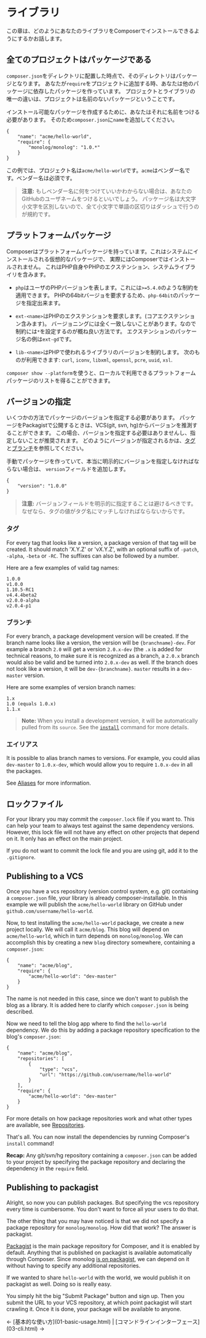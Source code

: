 # ライブラリ

この章は、どのようにあなたのライブラリをComposerでインストールできるようにするかお話します。

<!--
This chapter will tell you how to make your library installable through Composer.
-->

## 全てのプロジェクトはパッケージである

`composer.json`をディレクトリに配置した時点で、そのディレクトリはパッケージとなります。
あなたが`require`をプロジェクトに追加する時、あなたは他のパッケージに依存したパッケージを作っています。
プロジェクトとライブラリの唯一の違いは、プロジェクトは名前のないパッケージということです。

<!--
As soon as you have a `composer.json` in a directory, that directory is a
package. When you add a `require` to a project, you are making a package that
depends on other packages. The only difference between your project and
libraries is that your project is a package without a name.
-->

インストール可能なパッケージを作成するために、あなたはそれに名前をつける必要があります。
そのため`composer.json`に`name`を追加してください。

<!--
In order to make that package installable you need to give it a name. You do
this by adding a `name` to `composer.json`:
-->

    {
        "name": "acme/hello-world",
        "require": {
            "monolog/monolog": "1.0.*"
        }
    }

この例では、プロジェクト名は`acme/hello-world`です。`acme`はベンダー名です。ベンダー名は必須です。

<!--
In this case the project name is `acme/hello-world`, where `acme` is the
vendor name. Supplying a vendor name is mandatory.
-->

> **注意:** もしベンダー名に何をつけていいかわからない場合は、あなたのGitHubのユーザネームをつけるといいでしょう。
パッケージ名は大文字小文字を区別しないので、全て小文字で単語の区切りはダッシュで行うのが規約です。

<!--
> **Note:** If you don't know what to use as a vendor name, your GitHub
username is usually a good bet. While package names are case insensitive, the
convention is all lowercase and dashes for word separation.
-->

## プラットフォームパッケージ

Composerはプラットフォームパッケージを持っています。これはシステムにインストールされる仮想的なパッケージで、
実際にはComposerではインストールされません。
これはPHP自身やPHPのエクステンション、システムライブライリを含みます。

<!--
Composer has platform packages, which are virtual packages for things that are
installed on the system but are not actually installable by Composer. This
includes PHP itself, PHP extensions and some system libraries.
-->

* `php`はユーザのPHPバージョンを表します。これには`>=5.4.0`のような制約を適用できます。
    PHPの64bitバージョを要求するため、`php-64bit`のパッケージを指定出来ます。

* `ext-<name>`はPHPのエクステンションを要求します。(コアエクステンション含みます)。
  バージョニングには全く一致しないことがあります。なので制約には`*`を設定するのが概ね良い方法です。
  エクステンションのパッケージ名の例は`ext-gd`です。

* `lib-<name>`はPHPで使われるライブラリのバージョンを制約します。
  次のものが利用できます: `curl`, `iconv`, `libxml`, `openssl`,
  `pcre`, `uuid`, `xsl`.

<!--
* `php` represents the PHP version of the user, allowing you to apply
   constraints, e.g. `>=5.4.0`. To require a 64bit version of php, you can
   require the `php-64bit` package.

* `ext-<name>` allows you to require PHP extensions (includes core
  extensions). Versioning can be quite inconsistent here, so it's often
  a good idea to just set the constraint to `*`.  An example of an extension
  package name is `ext-gd`.

* `lib-<name>` allows constraints to be made on versions of libraries used by
  PHP. The following are available: `curl`, `iconv`, `libxml`, `openssl`,
  `pcre`, `uuid`, `xsl`.
-->

`composer show --platform`を使うと、ローカルで利用できるプラットフォームパッケージのリストを得ることができます。

<!--
You can use `composer show --platform` to get a list of your locally available
platform packages.
-->

## バージョンの指定

いくつかの方法でパッケージのバージョンを指定する必要があります。
パッケージをPackagistで公開するときは、VCS(git, svn, hg)からバージョンを推測することができます。
この場合、バージョンを指定する必要はありませんし、指定しないことが推奨されます。
どのようにバージョンが指定されるかは、[タグ](#tags)と[ブランチ](#branches)を参照してください。

<!--
You need to specify the package's version some way. When you publish your
package on Packagist, it is able to infer the version from the VCS (git, svn,
hg) information, so in that case you do not have to specify it, and it is
recommended not to. See [tags](#tags) and [branches](#branches) to see how
version numbers are extracted from these.
-->

手動でパッケージを作っていて、本当に明示的にバージョンを指定しなければならない場合は、
`version`フィールドを追加します。

<!--
If you are creating packages by hand and really have to specify it explicitly,
you can just add a `version` field:
-->

    {
        "version": "1.0.0"
    }

> **注意:** バージョンフィールドを明示的に指定することは避けるべきです。
> なぜなら、タグの値がタグ名にマッチしなければならないからです。

<!--
> **Note:** You should avoid specifying the version field explicitly, because
> for tags the value must match the tag name.
-->

<h3 id="tags"> タグ </h3>

For every tag that looks like a version, a package version of that tag will be
created. It should match 'X.Y.Z' or 'vX.Y.Z', with an optional suffix
of `-patch`, `-alpha`, `-beta` or `-RC`. The suffixes can also be followed by
a number.

Here are a few examples of valid tag names:

    1.0.0
    v1.0.0
    1.10.5-RC1
    v4.4.4beta2
    v2.0.0-alpha
    v2.0.4-p1

<h3 id="branches">ブランチ</h3>

For every branch, a package development version will be created. If the branch
name looks like a version, the version will be `{branchname}-dev`. For example
a branch `2.0` will get a version `2.0.x-dev` (the `.x` is added for technical
reasons, to make sure it is recognized as a branch, a `2.0.x` branch would also
be valid and be turned into `2.0.x-dev` as well. If the branch does not look
like a version, it will be `dev-{branchname}`. `master` results in a
`dev-master` version.

Here are some examples of version branch names:

    1.x
    1.0 (equals 1.0.x)
    1.1.x

> **Note:** When you install a development version, it will be automatically
> pulled from its `source`. See the [`install`](03-cli.md#install) command
> for more details.

<h3 id="aliases">エイリアス</h3>

It is possible to alias branch names to versions. For example, you could alias
`dev-master` to `1.0.x-dev`, which would allow you to require `1.0.x-dev` in all
the packages.

See [Aliases](articles/aliases.md) for more information.

<h2 id="lock-file">ロックファイル</h2>

For your library you may commit the `composer.lock` file if you want to. This
can help your team to always test against the same dependency versions.
However, this lock file will not have any effect on other projects that depend
on it. It only has an effect on the main project.

If you do not want to commit the lock file and you are using git, add it to
the `.gitignore`.

## Publishing to a VCS

Once you have a vcs repository (version control system, e.g. git) containing a
`composer.json` file, your library is already composer-installable. In this
example we will publish the `acme/hello-world` library on GitHub under
`github.com/username/hello-world`.

Now, to test installing the `acme/hello-world` package, we create a new
project locally. We will call it `acme/blog`. This blog will depend on
`acme/hello-world`, which in turn depends on `monolog/monolog`. We can
accomplish this by creating a new `blog` directory somewhere, containing a
`composer.json`:

    {
        "name": "acme/blog",
        "require": {
            "acme/hello-world": "dev-master"
        }
    }

The name is not needed in this case, since we don't want to publish the blog
as a library. It is added here to clarify which `composer.json` is being
described.

Now we need to tell the blog app where to find the `hello-world` dependency.
We do this by adding a package repository specification to the blog's
`composer.json`:

    {
        "name": "acme/blog",
        "repositories": [
            {
                "type": "vcs",
                "url": "https://github.com/username/hello-world"
            }
        ],
        "require": {
            "acme/hello-world": "dev-master"
        }
    }

For more details on how package repositories work and what other types are
available, see [Repositories](05-repositories.md).

That's all. You can now install the dependencies by running Composer's
`install` command!

**Recap:** Any git/svn/hg repository containing a `composer.json` can be added
to your project by specifying the package repository and declaring the
dependency in the `require` field.

## Publishing to packagist

Alright, so now you can publish packages. But specifying the vcs repository
every time is cumbersome. You don't want to force all your users to do that.

The other thing that you may have noticed is that we did not specify a package
repository for `monolog/monolog`. How did that work? The answer is packagist.

[Packagist](https://packagist.org/) is the main package repository for
Composer, and it is enabled by default. Anything that is published on
packagist is available automatically through Composer. Since monolog
[is on packagist](https://packagist.org/packages/monolog/monolog), we can depend
on it without having to specify any additional repositories.

If we wanted to share `hello-world` with the world, we would publish it on
packagist as well. Doing so is really easy.

You simply hit the big "Submit Package" button and sign up. Then you submit
the URL to your VCS repository, at which point packagist will start crawling
it. Once it is done, your package will be available to anyone.

<p class="prev-next">
  &larr; [基本的な使い方](01-basic-usage.html) |  [コマンドラインインターフェース](03-cli.html) &rarr;
</p>

<!--
&larr; [Basic usage](01-basic-usage.md) |  [Command-line interface](03-cli.md) &rarr;
-->

